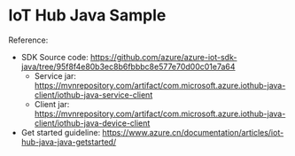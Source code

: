 # IoT Hub Java Sample

Reference:
- SDK Source code: https://github.com/azure/azure-iot-sdk-java/tree/95f8f4e80b3ec8b6fbbbc8e577e70d00c01e7a64
  * Service jar: https://mvnrepository.com/artifact/com.microsoft.azure.iothub-java-client/iothub-java-service-client
  * Client jar: https://mvnrepository.com/artifact/com.microsoft.azure.iothub-java-client/iothub-java-device-client
- Get started guideline: https://www.azure.cn/documentation/articles/iot-hub-java-java-getstarted/